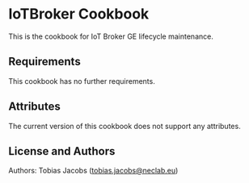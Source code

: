 IoTBroker Cookbook
==================
This is the cookbook for IoT Broker GE lifecycle maintenance.

Requirements
------------
This cookbook has no further requirements.


Attributes
----------
The current version of this cookbook does not support any attributes.


License and Authors
-------------------
Authors: Tobias Jacobs (tobias.jacobs@neclab.eu)
